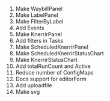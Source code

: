 
1. Make WaybillPanel
1. Make LabelPanel
1. Make FilterByLabel
1. Add Events
1. Make KnerrirPanel
1. Add filters in Tasks
1. Make ScheduledKnerrirPanel
1. Make ScheduledKnerrirStatusChart
1. Make KnerrirStatusChart
1. Add totalRunCount and Active
1. Reduce number of ConfigMaps
1. Docs support for editorForm
1. Add uploadfile
1. Make svg
